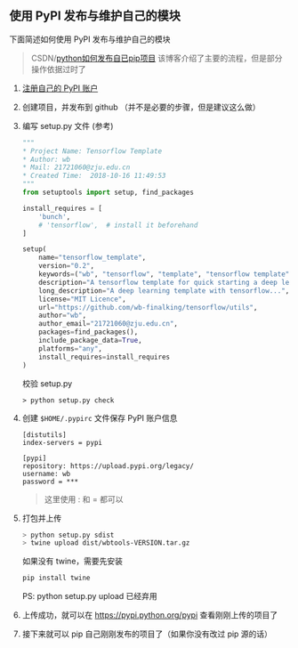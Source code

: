 ## 使用 PyPI 发布与维护自己的模块

下面简述如何使用 PyPI 发布与维护自己的模块

> CSDN/[python如何发布自已pip项目](http://blog.csdn.net/fengmm521/article/details/79144407)
> 该博客介绍了主要的流程，但是部分操作依据过时了

1. [注册自己的 PyPI 账户](https://pypi.python.org/pypi?%3Aaction=register_form)

2. 创建项目，并发布到 github （并不是必要的步骤，但是建议这么做）

3. 编写 setup.py 文件 (参考)

   ```python
   """
   * Project Name: Tensorflow Template
   * Author: wb
   * Mail: 21721060@zju.edu.cn
   * Created Time:  2018-10-16 11:49:53
   """
   from setuptools import setup, find_packages
   
   install_requires = [
       'bunch',
       # 'tensorflow',  # install it beforehand
   ]
   
   setup(
       name="tensorflow_template",
       version="0.2",
       keywords=("wb", "tensorflow", "template", "tensorflow template"),
       description="A tensorflow template for quick starting a deep learning project.",
       long_description="A deep learning template with tensorflow...",
       license="MIT Licence",
       url="https://github.com/wb-finalking/tensorflow/utils",
       author="wb",
       author_email="21721060@zju.edu.cn",
       packages=find_packages(),
       include_package_data=True,
       platforms="any",
       install_requires=install_requires
   )
   ```

   校验 setup.py

   ```
   > python setup.py check
   ```

4. 创建 `$HOME/.pypirc` 文件保存 PyPI 账户信息

   ```
   [distutils]
   index-servers = pypi
   
   [pypi]
   repository: https://upload.pypi.org/legacy/
   username: wb
   password = ***
   ```

   > 这里使用 : 和 = 都可以

5. 打包并上传

   ```bash
   > python setup.py sdist
   > twine upload dist/wbtools-VERSION.tar.gz
   ```

   如果没有 twine，需要先安装

   ```bash
   pip install twine
   ```

     PS: python setup.py upload 已经弃用

6. 上传成功，就可以在 https://pypi.python.org/pypi 查看刚刚上传的项目了

7. 接下来就可以 pip 自己刚刚发布的项目了（如果你没有改过 pip 源的话）